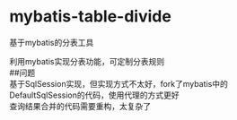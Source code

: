 # mybatis-table-divide
基于mybatis的分表工具

利用mybatis实现分表功能，可定制分表规则  
##问题  
基于SqlSession实现，但实现方式不太好，fork了mybatis中的DefaultSqlSession的代码，使用代理的方式更好  
查询结果合并的代码需要重构，太复杂了  
